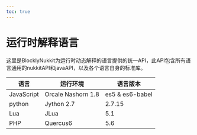 ```yaml
---
toc: true
---
```

# 运行时解释语言
这里是BlocklyNukkit为运行时动态解释的语言提供的统一API，此API包含所有语言通用的nukkitAPI和javaAPI，以及各个语言自身的标准库。

|语言|运行环境|语言版本|
|-|-|-|
|JavaScript|Orcale Nashorn 1.8|es5 & es6-babel|
|python|Jython 2.7|2.7.15|
|Lua|JLua|5.1|
|PHP|Quercus6|5.6|